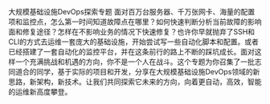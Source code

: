 大规模基础设施DevOps探索专题
面对百万台服务器、千万张网卡、海量的配置项和监控点，怎么第一时间知道故障点在哪里？如何快速判断分析当前故障的影响面和修复途径？怎样在不影响业务的情况下快速修复？也许你早就抛弃了SSH和CLI的方式去运维一套庞大的基础设施，开始尝试写一些自动化脚本和配置。或者已经搭建了一套自动化的监控平台，并在这条前行的路上不断的踩坑成长。面对这样一个充满挑战和机遇的方向，你不是一个人在战斗。这个专题为你召集了一批志同道合的同学，基于实际的项目和开发，分享在大规模基础设施DevOps领域的新思路，新架构，新技术。让我们共同探索它未来的方向，向着更自动，高效，智能的运维新高度攀登。
